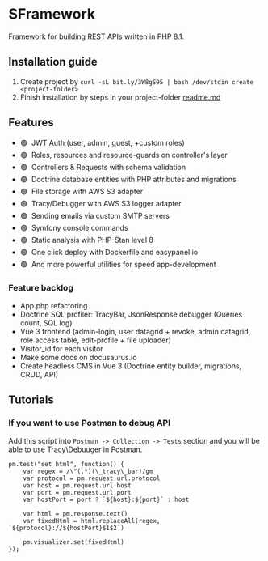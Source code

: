# SFramework
Framework for building REST APIs written in PHP 8.1.

## Installation guide 
1. Create project by `curl -sL bit.ly/3W8gS95 | bash /dev/stdin create <project-folder>`
2. Finish installation by steps in your project-folder [readme.md](https://github.com/strategio-digital/framework/blob/master/template/readme.md)

## Features
- 🟢&nbsp; JWT Auth (user, admin, guest, +custom roles)
- 🟢&nbsp; Roles, resources and resource-guards on controller's layer
- 🟢&nbsp; Controllers & Requests with schema validation
- 🟢&nbsp; Doctrine database entities with PHP attributes and migrations
- 🟢&nbsp; File storage with AWS S3 adapter
- 🟢&nbsp; Tracy/Debugger with AWS S3 logger adapter
- 🟢&nbsp; Sending emails via custom SMTP servers
- 🟢&nbsp; Symfony console commands
- 🟢&nbsp; Static analysis with PHP-Stan level 8
- 🟢&nbsp; One click deploy with Dockerfile and easypanel.io
- 🟢&nbsp; And more powerful utilities for speed app-development

### Feature backlog
- App.php refactoring
- Doctrine SQL profiler: TracyBar, JsonResponse debugger (Queries count, SQL log)
- Vue 3 frontend (admin-login, user datagrid + revoke, admin datagrid, role access table, edit-profile + file uploader)
- Visitor_id for each visitor
- Make some docs on docusaurus.io
- Create headless CMS in Vue 3 (Doctrine entity builder, migrations, CRUD, API)

## Tutorials

### If you want to use Postman to debug API
Add this script into `Postman -> Collection -> Tests` section and you will be able to use Tracy\Debuuger in Postman.

```JS
pm.test("set html", function() {
    var regex = /\"(.*)(\_tracy\_bar)/gm
    var protocol = pm.request.url.protocol
    var host = pm.request.url.host
    var port = pm.request.url.port
    var hostPort = port ? `${host}:${port}` : host

    var html = pm.response.text()
    var fixedHtml = html.replaceAll(regex, `${protocol}://${hostPort}$1$2`)

    pm.visualizer.set(fixedHtml)
});
```